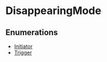 # DisappearingMode

## Enumerations

- [Initiator](enumerations/Initiator.md)
- [Trigger](enumerations/Trigger.md)
